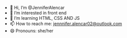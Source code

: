 - 👋 Hi, I’m @JenniferAlencar
- 👀 I’m interested in front end
- 🌱 I’m learning HTML, CSS AND JS
- 📫 How to reach me: jennnifer.alencar02@outlook.com
- 😄 Pronouns: she/her
  

<!---
JenniferAlencar/JenniferAlencar is a ✨ special ✨ repository because its `README.md` (this file) appears on your GitHub profile.
You can click the Preview link to take a look at your changes.
--->
